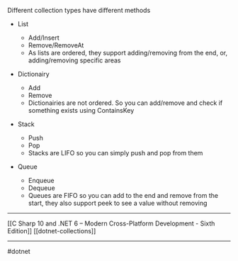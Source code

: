 Different collection types have different methods

- List
	- Add/Insert
	- Remove/RemoveAt
	- As lists are ordered, they support adding/removing from the end, or, adding/removing specific areas

- Dictionairy
	- Add
	- Remove
	- Dictionairies are not ordered. So you can add/remove and check if something exists using ContainsKey

- Stack
	- Push
	- Pop
	- Stacks are LIFO so you can simply push and pop from them

- Queue
	- Enqueue
	- Dequeue
	- Queues are FIFO so you can add to the end and remove from the start, they also support peek to see a value without removing

---
[[C Sharp 10 and .NET 6 – Modern Cross-Platform Development - Sixth Edition]]
[[dotnet-collections]]

---
#dotnet 